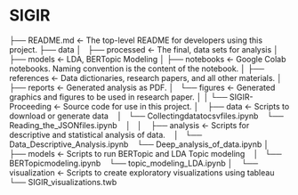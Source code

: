# SIGIR
├── README.md          <- The top-level README for developers using this project.
├── data
│   ├── processed      <- The final, data sets for analysis
│
├── models             <- LDA, BERTopic Modeling
│
├── notebooks          <- Google Colab notebooks. Naming convention is the content of the notebook.
│
├── references         <- Data dictionaries, research papers, and all other materials.
│
├── reports            <- Generated analysis as PDF.
│   └── figures        <- Generated graphics and figures to be used in research paper.
│
│
└── SIGIR-Proceeding         <- Source code for use in this project.
    │
    ├── data           <- Scripts to download or generate data
    │   └── Collectingdatatocsvfiles.ipynb
        └── Reading_the_JSONfiles.ipynb
    │   
    │
    ├── analysis       <- Scripts for descriptive and statistical analysis of data. 
    │   └── Data_Descriptive_Analysis.ipynb
        └── Deep_analysis_of_data.ipynb
    │
    ├── models         <- Scripts to run BERTopic and LDA Topic modeling
    │   └── BERTopicmodeling.ipynb
        └── topic_modeling_LDA.ipynb
    │
    └── visualization  <- Scripts to create exploratory visualizations using tableau
        └── SIGIR_visualizations.twb
